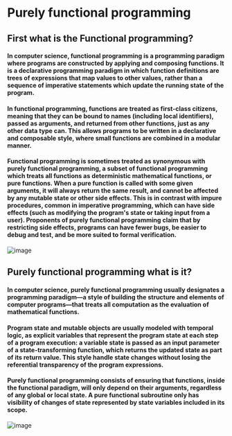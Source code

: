# Purely functional programming

## First what is the Functional programming?
#### In computer science, functional programming is a programming paradigm where programs are constructed by applying and composing functions. It is a declarative programming paradigm in which function definitions are trees of expressions that map values to other values, rather than a sequence of imperative statements which update the running state of the program.

#### In functional programming, functions are treated as first-class citizens, meaning that they can be bound to names (including local identifiers), passed as arguments, and returned from other functions, just as any other data type can. This allows programs to be written in a declarative and composable style, where small functions are combined in a modular manner.

#### Functional programming is sometimes treated as synonymous with purely functional programming, a subset of functional programming which treats all functions as deterministic mathematical functions, or pure functions. When a pure function is called with some given arguments, it will always return the same result, and cannot be affected by any mutable state or other side effects. This is in contrast with impure procedures, common in imperative programming, which can have side effects (such as modifying the program's state or taking input from a user). Proponents of purely functional programming claim that by restricting side effects, programs can have fewer bugs, be easier to debug and test, and be more suited to formal verification.
![image](https://user-images.githubusercontent.com/97638932/161833695-2d43ed56-242b-4124-a573-00b921ad5966.png)


## Purely functional programming what is it?
#### In computer science, purely functional programming usually designates a programming paradigm—a style of building the structure and elements of computer programs—that treats all computation as the evaluation of mathematical functions.

#### Program state and mutable objects are usually modeled with temporal logic, as explicit variables that represent the program state at each step of a program execution: a variable state is passed as an input parameter of a state-transforming function, which returns the updated state as part of its return value. This style handle state changes without losing the referential transparency of the program expressions.

#### Purely functional programming consists of ensuring that functions, inside the functional paradigm, will only depend on their arguments, regardless of any global or local state. A pure functional subroutine only has visibility of changes of state represented by state variables included in its scope.
![image](https://user-images.githubusercontent.com/97638932/161834050-8daed4c6-b63f-4eec-996e-54c7752b1792.png)


